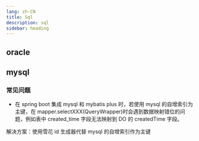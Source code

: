 ```yaml
---
lang: zh-CN
title: Sql
description: sql
sidebar: heading
---
```


## oracle

## mysql

### 常见问题

- 在 spring boot 集成 mysql 和 mybatis plus 时，若使用 mysql 的自增索引为主键，在 mapper.selectXXX(QueryWrapper)时会遇到数据映射错位的问题，例如表中 created_time 字段无法映射到 DO 的 createdTime 字段。

解决方案：使用雪花 id 生成器代替 mysql 的自增索引作为主键
